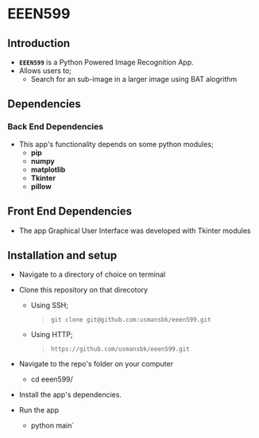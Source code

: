 # EEEN599

## Introduction
* **`EEEN599`** is a Python Powered Image Recognition App.
* Allows users to;
  * Search for an sub-image in a larger image using BAT alogrithm

## Dependencies
### Back End Dependencies
* This app's functionality depends on some python modules;
  * **pip**
  * **numpy**
  * **matplotlib**
  * **Tkinter**
  * **pillow**

## Front End Dependencies
* The app Graphical User Interface was developed with Tkinter modules

## Installation and setup
* Navigate to a directory of choice on terminal
* Clone this repository on that direcotory

  * Using SSH;

    >`git clone git@github.com:usmansbk/eeen599.git`

  * Using HTTP;
    
    >`https://github.com/usmansbk/eeen599.git`

* Navigate to the repo's folder on your computer
  * cd eeen599/
* Install the app's dependencies.
* Run the app
  * python main`
